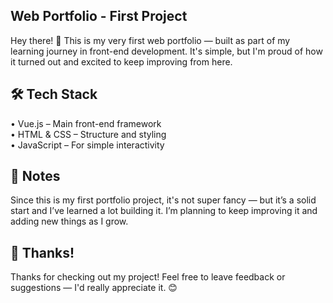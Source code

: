 ## Web Portfolio - First Project

Hey there! 👋
This is my very first web portfolio — built as part of my learning journey in front-end development. It's simple, but I'm proud of how it turned out and excited to keep improving from here.

## 🛠 Tech Stack  
• Vue.js – Main front-end framework  
• HTML & CSS – Structure and styling  
• JavaScript – For simple interactivity

## 📌 Notes
Since this is my first portfolio project, it's not super fancy — but it’s a solid start and I’ve learned a lot building it.
I’m planning to keep improving it and adding new things as I grow.

## 🙌 Thanks!
Thanks for checking out my project!
Feel free to leave feedback or suggestions — I'd really appreciate it. 😊
